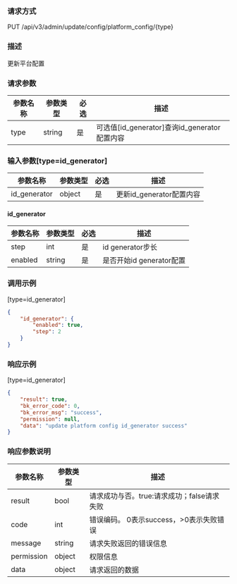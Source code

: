 ### 请求方式

PUT /api/v3/admin/update/config/platform_config/{type}

### 描述

更新平台配置

### 请求参数

| 参数名称 | 参数类型   | 必选 | 描述                                  |
|------|--------|----|-------------------------------------|
| type | string | 是  | 可选值[id_generator]查询id_generator配置内容 |

### 输入参数[type=id_generator]

| 参数名称         | 参数类型   | 必选 | 描述                 |
|--------------|--------|----|--------------------|
| id_generator | object | 是  | 更新id_generator配置内容 |

#### id_generator

| 参数名称    | 参数类型   | 必选 | 描述                 |
|---------|--------|----|--------------------|
| step    | int    | 是  | id generator步长     |
| enabled | string | 是  | 是否开始id generator配置 |

### 调用示例

[type=id_generator]
```json
{
    "id_generator": {
        "enabled": true,
        "step": 2
    }
}
```

### 响应示例

[type=id_generator]
```json
{
    "result": true,
    "bk_error_code": 0,
    "bk_error_msg": "success",
    "permission": null,
    "data": "update platform config id_generator success"
}
```

### 响应参数说明

| 参数名称       | 参数类型   | 描述                         |
|------------|--------|----------------------------|
| result     | bool   | 请求成功与否。true:请求成功；false请求失败 |
| code       | int    | 错误编码。 0表示success，>0表示失败错误  |
| message    | string | 请求失败返回的错误信息                |
| permission | object | 权限信息                       |
| data       | object | 请求返回的数据                    |
